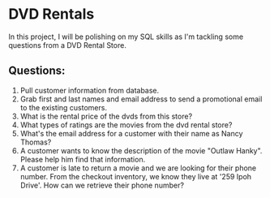# DVD Rentals
In this project, I will be polishing on my SQL skills as I'm tackling some questions from a DVD Rental Store.

## Questions:
1. Pull customer information from database.
2. Grab first and last names and email address to send a promotional email to the existing customers.
3. What is the rental price of the dvds from this store?
4. What types of ratings are the movies from the dvd rental store?
5. What's the email address for a customer with their name as Nancy Thomas?
6. A customer wants to know the description of the movie "Outlaw Hanky". Please help him find that information. 
7. A customer is late to return a movie and we are looking for their phone number. From the checkout inventory, we know they live at '259 Ipoh Drive'. How can we retrieve their phone number?

